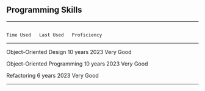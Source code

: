 ## Programming Skills

----------------------------------------------------------------------------- ------------ ------------ --------------------
                                                                                Time Used   Last Used   Proficiency
----------------------------------------------------------------------------- ------------ ------------ --------------------
Object-Oriented Design                                                          10 years     2023       Very Good

Object-Oriented Programming                                                     10 years     2023       Very Good

Refactoring                                                                      6 years     2023       Very Good
----------------------------------------------------------------------------- ------------ ------------ --------------------
